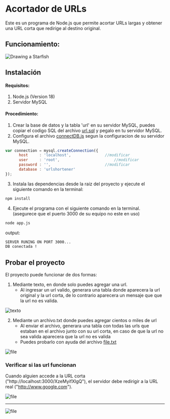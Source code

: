 # Acortador de URLs

Este es un programa de Node.js que permite acortar URLs largas y obtener una URL corta que redirige al destino original.

## Funcionamiento:
![Drawing a Starfish](https://s2.gifyu.com/images/url-shortener.gif)


## Instalación

#### Requisitos:
1. Node.js (Version 18)
2. Servidor MySQL

#### Procedimiento:
1. Crear la base de datos y la tabla 'url' en su servidor MySQL, puedes copiar el codigo SQL del archivo [url.sql](https://github.com/eider404/url-shortener/blob/main/url.sql "url.sql") y pegalo en tu servidor MySQL.
2. Configura el archivo [connectDB.js](https://github.com/eider404/url-shortener/blob/main/src/connectDB.js "connectDB.js") segun la configuracion de su servidor MySQL.
```javascript
var connection = mysql.createConnection({
	  host     : 'localhost',				//modificar
	  user     : 'root',						//modificar
	  password : '',						//modificar
	  database : 'urlshortener'
});
```

3.  Instala las dependencias desde la raiz del proyecto y ejecute el siguiente comando en la terminal:
```bash
npm install
```

4. Ejecute el programa con el siguiente comando en la terminal. (asegurece que el puerto 3000 de su equipo no este en uso)
```bash
node app.js
```
output:
```bash
SERVER RUNING ON PORT 3000...
DB conectada !
```


## Probar el proyecto
El proyecto puede funcionar de dos formas:

1. Mediante texto, en donde solo puedes agregar una url.
	- Al ingresar un url valido, generara una tabla donde aparecera la url original y la url corta, de lo contrario aparecera un mensaje que que la url no es valida.
	
![texto](https://i.ibb.co/GJ4g5QV/Captura-desde-2023-04-07-23-44-22.png)

2. Mediante un archivo.txt donde puedes agregar cientos o miles de url
	- Al enviar el archivo, generara una tabla con todas las urls que estaban en el archivo junto con su url corta, en caso de que la url no sea valida aparecera que la url no es valida 
	- Puedes probarlo con ayuda del archivo [file.txt](https://github.com/eider404/url-shortener/blob/main/file "file.txt")
	

![file](https://i.ibb.co/fxWgpN8/Captura-desde-2023-04-07-23-41-38.png)


### Verificar si las url funcionan
Cuando alguien accede a la URL corta ("http://localhost:3000/XzeMyifXlgQ"), el servidor debe redirigir a la URL real ("http://www.google.com").

![file](https://i.ibb.co/LCqhYDq/Captura-desde-2023-04-07-23-48-15.png)

------------

![file](https://i.ibb.co/cQjkmk7/Captura-desde-2023-04-07-23-48-55.png)



